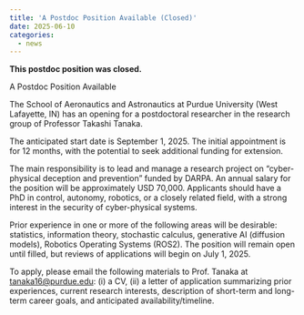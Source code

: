 ```yaml
---
title: 'A Postdoc Position Available (Closed)'
date: 2025-06-10
categories:
  - news
---
```


**This postdoc position was closed.**

A Postdoc Position Available

The School of Aeronautics and Astronautics at Purdue University (West Lafayette, IN) has an opening for a postdoctoral researcher in the research group of Professor Takashi Tanaka.

The anticipated start date is September 1, 2025. The initial appointment is for 12 months, with the potential to seek additional funding for extension.

The main responsibility is to lead and manage a research project on “cyber-physical deception and prevention” funded by DARPA. An annual salary for the position will be approximately USD 70,000. Applicants should have a PhD in control, autonomy, robotics, or a closely related field, with a strong interest in the security of cyber-physical systems.

Prior experience in one or more of the following areas will be desirable: statistics, information theory, stochastic calculus, generative AI (diffusion models), Robotics Operating Systems (ROS2). The position will remain open until filled, but reviews of applications will begin on July 1, 2025. 

To apply, please email the following materials to Prof. Tanaka at tanaka16@purdue.edu: (i) a CV, (ii) a letter of application summarizing prior experiences, current research interests, description of short-term and long-term career goals, and anticipated availability/timeline.
